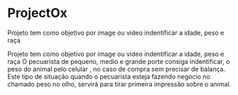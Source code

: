 # ProjectOx
Projeto tem como objetivo por image ou video  indentificar a idade, peso e raça 

Projeto tem como objetivo por image ou video  indentificar a idade, peso e raça
O pecuarista de pequeno, medio e grande porte consiga indentificar, 
o peso do animal pelo celular , no caso de compra sem precisar de balança.  
Este tipo de situação quando o pecuarista esteja fazendo negocio no chamado peso no olho, servirá para tirar primeira impressão sobre o  animal.
